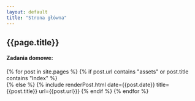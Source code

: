 ```yaml
---
layout: default
title: "Strona główna"
---
```

## {{page.title}}

#### Zadania domowe:

{% for post in site.pages %}
    {% if post.url contains "assets" or post.title contains "Index" %}  
    {% else %}
        {% include renderPost.html date={{post.date}} title={{post.title}} url={{post.url}}}
    {% endif %}
{% endfor %}
